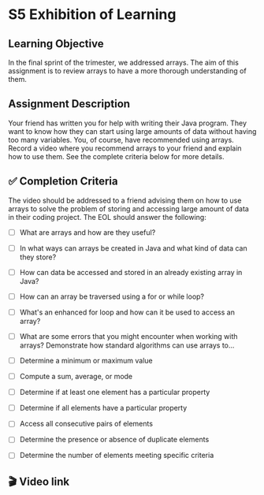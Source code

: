 # S5 Exhibition of Learning

## Learning Objective
In the final sprint of the trimester, we addressed arrays. The aim of this assignment is to review arrays to have a more thorough understanding of them.

## Assignment Description

Your friend has written you for help with writing their Java program. They want to know how they can start using large amounts of data without having too many variables. You, of course, have recommended using arrays. Record a video where you recommend arrays to your friend and explain how to use them. See the complete criteria below for more details.

## ✅ Completion Criteria
The video should be addressed to a friend advising them on how to use arrays to solve the problem of storing and accessing large amount of data in their coding project. The EOL should answer the following:

- [ ] What are arrays and how are they useful?
- [ ] In what ways can arrays be created in Java and what kind of data can they store?
- [ ] How can data be accessed and stored in an already existing array in Java?
- [ ] How can an array be traversed using a for or while loop?
- [ ] What's an enhanced for loop and how can it be used to access an array?
- [ ] What are some errors that you might encounter when working with arrays?
Demonstrate how standard algorithms can use arrays to...
- [ ] Determine a minimum or maximum value
- [ ] Compute a sum, average, or mode
- [ ] Determine if at least one element has a particular property
- [ ] Determine if all elements have a particular property
- [ ] Access all consecutive pairs of elements
- [ ] Determine the presence or absence of duplicate elements
- [ ] Determine the number of elements meeting  specific criteria


## 🎬 Video link 
